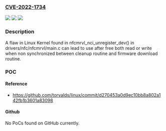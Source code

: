 ### [CVE-2022-1734](https://cve.mitre.org/cgi-bin/cvename.cgi?name=CVE-2022-1734)
![](https://img.shields.io/static/v1?label=Product&message=kernel&color=blue)
![](https://img.shields.io/static/v1?label=Version&message=Linux%20kernel%20versions%20prior%20to%205.18-rc6%20&color=brightgreen)
![](https://img.shields.io/static/v1?label=Vulnerability&message=CWE-416&color=brightgreen)

### Description

A flaw in Linux Kernel found in nfcmrvl_nci_unregister_dev() in drivers/nfc/nfcmrvl/main.c can lead to use after free both read or write when non synchronized between cleanup routine and firmware download routine.

### POC

#### Reference
- https://github.com/torvalds/linux/commit/d270453a0d9ec10bb8a802a142fb1b3601a83098

#### Github
No PoCs found on GitHub currently.

